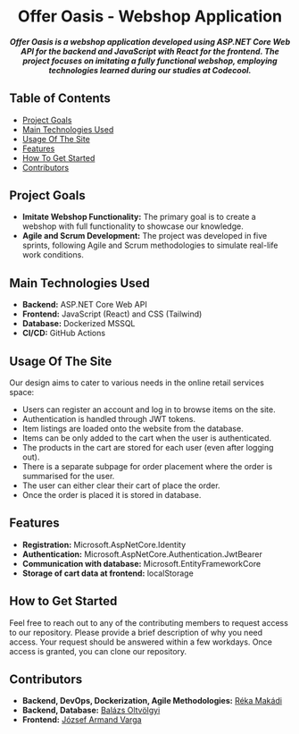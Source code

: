 <h1 style="text-align: center;">Offer Oasis - Webshop Application</h1>

<h5 style="text-align: center;">Offer Oasis is a webshop application developed using ASP.NET Core Web API for the backend and JavaScript with React for the frontend. The project focuses on imitating a fully functional webshop, employing technologies learned during our studies at Codecool.
</h5>

## Table of Contents

- [Project Goals](#project-goals)
- [Main Technologies Used](#main-technologies-used)
- [Usage Of The Site](#usage-of-the-site)
- [Features](#features)
- [How To Get Started](#how-to-get-started)
- [Contributors](#contributors)

## Project Goals

- **Imitate Webshop Functionality:** The primary goal is to create a webshop with full functionality to showcase our knowledge.
- **Agile and Scrum Development:** The project was developed in five sprints, following Agile and Scrum methodologies to simulate real-life work conditions.

## Main Technologies Used

- **Backend:** ASP.NET Core Web API
- **Frontend:** JavaScript (React) and CSS (Tailwind)
- **Database:** Dockerized MSSQL
- **CI/CD:** GitHub Actions

## Usage Of The Site

Our design aims to cater to various needs in the online retail services space:

- Users can register an account and log in to browse items on the site.
- Authentication is handled through JWT tokens.
- Item listings are loaded onto the website from the database.
- Items can be only added to the cart when the user is authenticated.
- The products in the cart are stored for each user (even after logging out).
- There is a separate subpage for order placement where the order is summarised for the user.
- The user can either clear their cart of place the order.
- Once the order is placed it is stored in database.

## Features

- **Registration:** Microsoft.AspNetCore.Identity
- **Authentication:** Microsoft.AspNetCore.Authentication.JwtBearer
- **Communication with database:** Microsoft.EntityFrameworkCore
- **Storage of cart data at frontend:** localStorage

## How to Get Started

Feel free to reach out to any of the contributing members to request access to our repository. Please provide a brief description of why you need access. Your request should be answered within a few workdays. Once access is granted, you can clone our repository.

## Contributors

- **Backend, DevOps, Dockerization, Agile Methodologies:** [Réka Makádi](https://github.com/rekamakadi)
- **Backend, Database:** [Balázs Oltvölgyi](https://github.com/balazs-oltvolgyi)
- **Frontend:** [József Armand Varga](https://github.com/Mondi18)